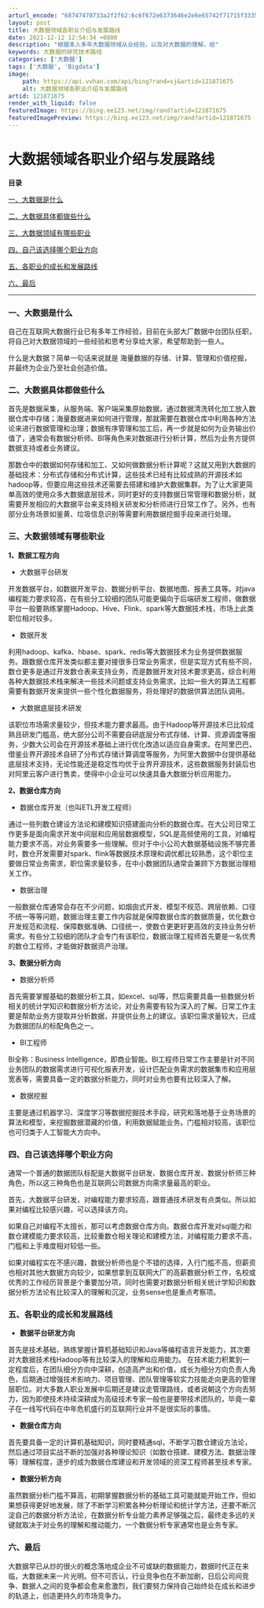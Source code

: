 ```yaml
---
arturl_encode: "68747470733a2f2f62:6c6f672e6373646e2e6e65742f71715f33353438383431322f:61727469636c652f64657461696c732f313231383731363735"
layout: post
title: 大数据领域各职业介绍与发展路线
date: 2021-12-12 12:54:34 +0800
description: "根据本人多年大数据领域从业经验，以及对大数据的理解，给"
keywords: 大数据的研究技术路线
categories: ['大数据']
tags: ['大数据', 'Bigdata']
image:
    path: https://api.vvhan.com/api/bing?rand=sj&artid=121871675
    alt: 大数据领域各职业介绍与发展路线
artid: 121871675
render_with_liquid: false
featuredImage: https://bing.ee123.net/img/rand?artid=121871675
featuredImagePreview: https://bing.ee123.net/img/rand?artid=121871675
---
```


# 大数据领域各职业介绍与发展路线

**目录**

[一、大数据是什么](#%E5%A4%A7%E6%95%B0%E6%8D%AE%E6%98%AF%E4%BB%80%E4%B9%88)

[二、大数据具体都做些什么](#%E5%A4%A7%E6%95%B0%E6%8D%AE%E5%85%B7%E4%BD%93%E9%83%BD%E5%81%9A%E4%BB%80%E4%B9%88)

[三、大数据领域有哪些职业](#%E5%A4%A7%E6%95%B0%E6%8D%AE%E9%A2%86%E5%9F%9F%E6%9C%89%E5%93%AA%E4%BA%9B%E8%81%8C%E4%B8%9A)

[四、自己该选择哪个职业方向](#%E8%87%AA%E5%B7%B1%E8%AF%A5%E9%80%89%E6%8B%A9%E5%93%AA%E4%B8%AA%E8%81%8C%E4%BD%8D)

[五、各职业的成长和发展路线](#%E5%90%84%E8%81%8C%E4%BD%8D%E7%9A%84%E6%88%90%E9%95%BF%E5%92%8C%E5%8F%91%E5%B1%95%E8%B7%AF%E7%BA%BF)

[六、最后](#%E6%9C%80%E5%90%8E)

---

### 一、大数据是什么

自己在互联网大数据行业已有多年工作经验，目前在头部大厂数据中台团队任职，将自己对大数据领域的一些经验和思考分享给大家，希望帮助到一些人。

什么是大数据？简单一句话来说就是
海量数据的存储、计算、管理和价值挖掘，并最终为企业乃至社会创造价值。

### 二、大数据具体都做些什么

首先是数据采集，从服务端、客户端采集原始数据，通过数据清洗转化加工放入数据仓库中存储；海量数据进来如何进行管理，那就需要在数据仓库中利用各种方法论来进行数据管理和治理；数据有序管理和加工后，再一步就是如何为业务输出价值了，通常会有数据分析师、BI等角色来对数据进行分析计算，然后为业务方提供数据支持或者业务建议。

那数仓中的数据如何存储和加工、又如何做数据分析计算呢？这就又用到大数据的基础技术：分布式存储和分布式计算，这些技术已经有比较成熟的开源技术如hadoop等，但要应用这些技术还需要去搭建和维护大数据集群。为了让大家更简单高效的使用众多大数据底层技术，同时更好的支持数据日常管理和数据分析，就需要开发相应的大数据平台来支持相关研发和分析师进行日常工作了。另外，也有部分业务场景如鉴黄、垃圾信息识别等需要利用数据挖掘手段来进行处理。

### 三、大数据领域有哪些职业

**1、数据工程方向**

* 大数据平台研发

开发数据平台，如数据开发平台、数据分析平台、数据地图、报表工具等。对java编程能力要求较高，在有些分工较细的团队可能更偏向于后端研发工程师，做数据平台一般要熟练掌握Hadoop、Hive、Flink、spark等大数据技术栈，市场上此类职位相对较多。

* 数据开发

利用hadoop、kafka、hbase、spark、redis等大数据技术为业务提供数据服务。跟数据仓库开发类似都主要对接很多日常业务需求，但是实现方式有些不同，数仓更多是通过开发数仓表来支持业务，而是数据开发对技术要求更高，综合利用各种大数据技术栈来解决一些技术问题或支持业务需求。比如一些大的算法工程都需要有数据开发来提供一些个性化数据服务，将处理好的数据供算法团队调用。

* 大数据底层技术研发

该职位市场需求量较少，但技术能力要求最高。由于Hadoop等开源技术已比较成熟且研发门槛高，绝大部分公司不需要自研底层分布式存储、计算、资源调度等服务，少数大公司会在开源技术基础上进行优化改造以适应自身需求。在阿里巴巴，借鉴业界开源技术自研了分布式存储计算调度等服务，为阿里大数据中台提供基础底层技术支持，无论性能还是稳定性均优于业界开源技术，这些数据服务封装后也对阿里云客户进行售卖，使得中小企业可以快速具备大数据分析应用能力。

**2、数据仓库方向**

* 数据仓库开发（也叫ETL开发工程师）

通过一些列数仓建设方法论和建模知识搭建面向分析的数据仓库。在大公司日常工作更多是面向需求开发中间层和应用层数据模型，SQL是高频使用的工具，对编程能力要求不高，对业务需要多一些理解。但对于中小公司大数据基础设施不够完善时，数仓开发需要对spark、flink等数据技术原理和调优都比较熟悉，这个职位主要做日常业务需求，职位需求量较多，在中小数据团队通常会兼顾下方数据治理相关工作。

* 数据治理

一般数据仓库通常会存在不少问题，如烟囱式开发、模型不规范、跨层依赖、口径不统一等等问题，数据治理主要工作内容就是保障数据仓库的数据质量，优化数仓开发规范和流程、保障数据准确、口径统一，使数仓更更好更高效的支持业务分析需求。有些分工较细的团队才会专门有该职位，数据治理工程师首先要是一名优秀的数仓工程师，才能做好数据资产治理。

**3、数据分析方向**

* 数据分析师

首先需要掌握基础的数据分析工具，如excel、sql等，然后需要具备一些数据分析相关的统计学知识和数据分析方法论，对业务需要有较为深入的了解。日常工作主要是帮助业务方提取并分析数据，并提供业务上的建议。该职位需求量较大，已成为数据团队的标配角色之一。

* BI工程师

BI全称：Business Intelligence，即商业智能。BI工程师日常工作主要是针对不同业务团队的数据需求进行可视化报表开发，设计匹配业务需求的数据集市和应用层宽表等，需要具备一定的数据分析能力，同时对业务也要有比较深入了解。

* 数据挖掘

主要是通过机器学习、深度学习等数据挖掘技术手段，研究和落地基于业务场景的算法和模型，来挖掘数据潜藏的价值，利用数据赋能业务。门槛相对较高，该职位也可归类于人工智能大方向中。

### 四、自己该选择哪个职业方向

通常一个普通的数据团队标配是大数据平台研发、数据仓库开发、数据分析师三种角色，所以这三种角色也是互联网公司数据方向需求量最高的职业。

首先，大数据平台研发，对编程能力要求较高，跟普通技术研发有点类似。所以如果对编程比较感兴趣，可以选择该方向。

如果自己对编程不太擅长，那可以考虑数据仓库方向。数据仓库开发对sql能力和数仓建模能力要求较高，比较重数仓相关理论和建模方法，对编程能力要求不高，门槛和上手难度相对较低一些。

如果对编程实在不感兴趣，数据分析师也是个不错的选择，入行门槛不高，但薪资也相对其他大数据方向较少，如果想拿到互联网大厂的高薪数据分析工作，名校或优秀的工作经历背景是个重要加分项，同时也需要对数据分析相关统计学知识和数据分析方法论有比较深入的理解和沉淀，业务sense也是重点考察项。

### 五、各职业的成长和发展路线

* **数据平台研发方向**

首先是技术基础，熟练掌握计算机基础知识和Java等编程语言开发能力，其次要对大数据技术栈Hadoop等有比较深入的理解和应用能力。 在技术能力积累到一定程度后，在团队细分方向中深耕，创造高产出和价值，成长为细分方向负责人角色，后期通过增强技术影响力、项目管理、团队管理等软实力技能走向更高的管理层职位。对大多数人职业发展中后期还是建议走管理路线，或者说朝这个方向去努力，因为即使技术持续深耕成为高级技术专家一般也是要带技术团队的，毕竟一辈子在一线写代码在中年危机盛行的互联网行业并不是很实际的事情。

* **数据仓库方向**

首先要具备一定的计算机基础知识，同时要精通sql，不断学习数仓建设方法论，然后通过项目实战不断的加强对各种理论知识（如数仓搭建、建模方法、数据治理等）理解程度，逐步的成为数据仓库建设和开发领域的资深工程师甚至技术专家。

* **数据分析方向**

虽然数据分析门槛不算高，初期掌握数据分析的基础工具可能就能开始工作，但如果想获得更好地发展，除了不断学习积累各种分析理论和统计学方法，还要不断沉淀自己的数据分析方法论，在数据分析专业能力素养足够强之后，最终走多远的关键就取决于对业务的理解和推动能力，一个数据分析专家通常也是业务专家。

### 六、最后

大数据早已从炒的很火的概念落地成企业不可或缺的数据能力，数据时代正在来临，大数据未来一片光明。但不可否认，行业竞争也在不断加剧，日后公司间竞争、数据人之间的竞争都会愈来愈激烈，我们要努力保持自己始终处在成长和进步的轨道上，创造更持久的市场竞争力。